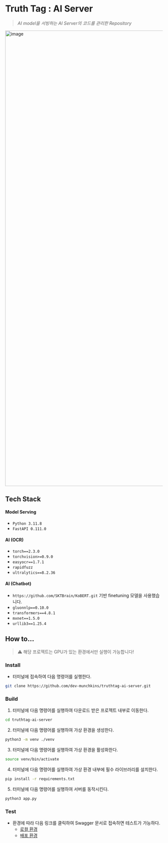 # Truth Tag : AI Server
> _AI model을 서빙하는 AI Server의 코드를 관리한 Repository_

<img width="1456" alt="image" src="https://github.com/dev-munchkins/truthtag-ai-server/assets/68195241/678d1058-fad2-4a55-b123-be373f7af8af">


## Tech Stack
#### Model Serving
- ```Python 3.11.8```
- ```FastAPI 0.111.0```

#### AI (OCR)
- ```torch==2.3.0```
- ```torchvision>=0.9.0```
- ```easyocr==1.7.1```
- ```rapidfuzz```
- ```ultralytics==8.2.36```
  
#### AI (Chatbot)
- ```https://github.com/SKTBrain/KoBERT.git``` 기반 finetuning 모델을 사용했습니다.
- ```gluonnlp==0.10.0```
- ```transformers==4.8.1```
- ```mxnet==1.5.0```
- ```urllib3==1.25.4```

## How to...
> ⚠️ 해당 프로젝트는 GPU가 있는 환경에서만 실행이 가능합니다!

### Install
- 터미널에 접속하여 다음 명령어를 실행한다.
```bash
git clone https://github.com/dev-munchkins/truthtag-ai-server.git
```

### Build
1. 터미널에 다음 명령어를 실행하여 다운로드 받은 프로젝트 내부로 이동한다.
```bash
cd truthtag-ai-server
```

2. 터미널에 다음 명령어를 실행하여 가상 환경을 생성한다.
```bash
python3 -m venv ./venv
```

3. 터미널에 다음 명령어를 실행하여 가상 환경을 활성화한다.
```bash
source venv/bin/activate
```

4. 터미널에 다음 명령어를 실행하여 가상 환경 내부에 필수 라이브러리를 설치한다.
```bash
pip install -r requirements.txt
```

5. 터미널에 다음 명령어를 실행하여 서버를 동작시킨다.
```bash
python3 app.py
```

### Test
- 환경에 따라 다음 링크를 클릭하여 Swagger 문서로 접속하면 테스트가 가능하다.
  - [로컬 환경](http://localhost:8000/docs)
  - [배포 환경](https://ai.truthtag.site/docs)
